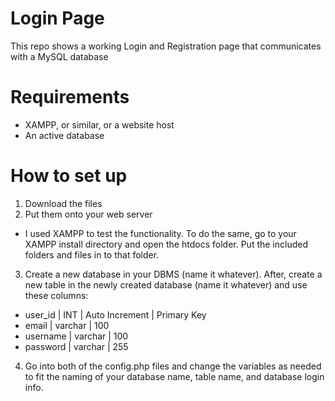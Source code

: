 # Login Page
This repo shows a working Login and Registration page that communicates with a MySQL database

# Requirements
- XAMPP, or similar, or a website host
- An active database

# How to set up
1. Download the files
2. Put them onto your web server
- I used XAMPP to test the functionality. To do the same, go to your XAMPP install directory and open the htdocs folder. Put the included folders and files in to that folder.
3. Create a new database in your DBMS (name it whatever). After, create a new table in the newly created database (name it whatever) and use these columns:
- user_id | INT | Auto Increment | Primary Key
- email | varchar | 100
- username | varchar | 100
- password | varchar | 255
4. Go into both of the config.php files and change the variables as needed to fit the naming of your database name, table name, and database login info.
